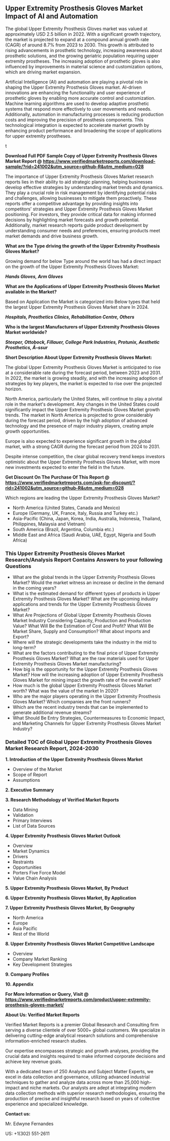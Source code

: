 <h2>Upper Extremity Prosthesis Gloves Market Impact of AI and Automation</h2><p>The global Upper Extremity Prosthesis Gloves market was valued at approximately USD 2.5 billion in 2022. With a significant growth trajectory, the market is projected to expand at a compound annual growth rate (CAGR) of around 8.7% from 2023 to 2030. This growth is attributed to rising advancements in prosthetic technology, increasing awareness about prosthetic solutions, and the growing geriatric population requiring upper extremity prostheses. The increasing adoption of prosthetic gloves is also influenced by improvements in material science and customization options, which are driving market expansion.</p><p>Artificial Intelligence (AI) and automation are playing a pivotal role in shaping the Upper Extremity Prosthesis Gloves market. AI-driven innovations are enhancing the functionality and user experience of prosthetic gloves by enabling more accurate control and customization. Machine learning algorithms are used to develop adaptive prosthetic systems that respond more effectively to user movements and needs. Additionally, automation in manufacturing processes is reducing production costs and improving the precision of prosthesis components. This technological integration is expected to accelerate market growth by enhancing product performance and broadening the scope of applications for upper extremity prostheses.</p>t</p><p id="" class=""><strong>Download Full PDF Sample Copy of Upper Extremity Prosthesis Gloves Market Report @ <a href="https://www.verifiedmarketreports.com/download-sample/?rid=241002&utm_source=github-R&utm_medium=028" target="_blank">https://www.verifiedmarketreports.com/download-sample/?rid=241002&utm_source=github-R&utm_medium=028</a></strong></p><p>The importance of&nbsp;Upper Extremity Prosthesis Gloves Market research reports lies in their ability to aid strategic planning, helping businesses develop effective strategies by understanding market trends and dynamics. They play a crucial role in risk management by identifying potential risks and challenges, allowing businesses to mitigate them proactively. These reports offer a competitive advantage by providing insights into competitors' strategies and Upper Extremity Prosthesis Gloves Market positioning. For investors, they provide critical data for making informed decisions by highlighting market forecasts and growth potential. Additionally, market research reports guide product development by understanding consumer needs and preferences, ensuring products meet market demands and drive business growth.</p><p><strong>What are the&nbsp;Type driving the growth of the Upper Extremity Prosthesis Gloves Market?</strong></p><p id="" class="">Growing demand for below Type around the world has had a direct impact on the growth of the Upper Extremity Prosthesis Gloves Market:</p><em><strong>Hands Gloves, Arm Gloves</strong></em></p><strong>What are the&nbsp;Applications&nbsp;of Upper Extremity Prosthesis Gloves Market available in the Market?</strong></p><p id="" class="">Based on Application the Market is categorized into Below types that held the largest Upper Extremity Prosthesis Gloves Market share In 2024.</p><em><strong>Hospitals, Prosthetics Clinics, Rehabilitation Centre, Others</strong></em></p><strong>Who is the largest Manufacturers of Upper Extremity Prosthesis Gloves Market worldwide?</strong></p><p><em><strong>Steeper, Ottobock, Fillauer, College Park Industries, Protunix, Aesthetic Prosthetics, Ã–ssur</strong></em></p><p id="" class=""><strong>Short Description About Upper Extremity Prosthesis Gloves Market:</strong></p><p>The global Upper Extremity Prosthesis Gloves Market is anticipated to rise at a considerable rate during the forecast period, between 2023 and 2031. In 2022, the market is growing steadily, and with the increasing adoption of strategies by key players, the market is expected to rise over the projected horizon.</p><p>North America, particularly the United States, will continue to play a pivotal role in the market's development. Any changes in the United States could significantly impact the Upper Extremity Prosthesis Gloves Market growth trends. The market in North America is projected to grow considerably during the forecast period, driven by the high adoption of advanced technology and the presence of major industry players, creating ample growth opportunities.</p><p>Europe is also expected to experience significant growth in the global market, with a strong CAGR during the forecast period from 2024 to 2031.</p><p>Despite intense competition, the clear global recovery trend keeps investors optimistic about the Upper Extremity Prosthesis Gloves Market, with more new investments expected to enter the field in the future.</p><p id="" class=""><strong>Get Discount On The Purchase Of This Report @ <a href="https://www.verifiedmarketreports.com/ask-for-discount/?rid=241002&utm_source=github-R&utm_medium=028" target="_blank">https://www.verifiedmarketreports.com/ask-for-discount/?rid=241002&utm_source=github-R&utm_medium=028</a></strong></p>Which regions are leading the Upper Extremity Prosthesis Gloves Market?</p><ul><li>North America (United States, Canada and Mexico)</li><li>Europe (Germany, UK, France, Italy, Russia and Turkey etc.)</li><li>Asia-Pacific (China, Japan, Korea, India, Australia, Indonesia, Thailand, Philippines, Malaysia and Vietnam)</li><li>South America (Brazil, Argentina, Columbia etc.)</li><li>Middle East and Africa (Saudi Arabia, UAE, Egypt, Nigeria and South Africa)</li></ul><h3 id="" class="">This Upper Extremity Prosthesis Gloves Market Research/Analysis Report Contains Answers to your following Questions</h3><ul><li>What are the global trends in the Upper Extremity Prosthesis Gloves Market? Would the market witness an increase or decline in the demand in the coming years?</li><li>What is the estimated demand for different types of products in Upper Extremity Prosthesis Gloves Market? What are the upcoming industry applications and trends for the Upper Extremity Prosthesis Gloves Market?</li><li>What Are Projections of Global Upper Extremity Prosthesis Gloves Market Industry Considering Capacity, Production and Production Value? What Will Be the Estimation of Cost and Profit? What Will Be Market Share, Supply and Consumption? What about imports and Export?</li><li>Where will the strategic developments take the industry in the mid to long-term?</li><li>What are the factors contributing to the final price of Upper Extremity Prosthesis Gloves Market? What are the raw materials used for Upper Extremity Prosthesis Gloves Market manufacturing?</li><li>How big is the opportunity for the Upper Extremity Prosthesis Gloves Market? How will the increasing adoption of Upper Extremity Prosthesis Gloves Market for mining impact the growth rate of the overall market?</li><li>How much is the global Upper Extremity Prosthesis Gloves Market worth? What was the value of the market In 2020?</li><li>Who are the major players operating in the Upper Extremity Prosthesis Gloves Market? Which companies are the front runners?</li><li>Which are the recent industry trends that can be implemented to generate additional revenue streams?</li><li>What Should Be Entry Strategies, Countermeasures to Economic Impact, and Marketing Channels for Upper Extremity Prosthesis Gloves Market Industry?</li></ul><h3 id="" class="">Detailed TOC of Global Upper Extremity Prosthesis Gloves Market Research Report, 2024-2030</h3><p id="" class=""><strong>1. Introduction of the Upper Extremity Prosthesis Gloves Market</strong></p><ul><li>Overview of the Market</li><li>Scope of Report</li><li>Assumptions</li></ul><p id="" class=""><strong>2. Executive Summary</strong></p><p id="" class=""><strong>3. Research Methodology of Verified Market Reports</strong></p><ul><li>Data Mining</li><li>Validation</li><li>Primary Interviews</li><li>List of Data Sources</li></ul><p id="" class=""><strong>4. Upper Extremity Prosthesis Gloves Market Outlook</strong></p><ul><li>Overview</li><li>Market Dynamics</li><li>Drivers</li><li>Restraints</li><li>Opportunities</li><li>Porters Five Force Model</li><li>Value Chain Analysis</li></ul><p id="" class=""><strong>5. Upper Extremity Prosthesis Gloves Market, By Product</strong></p><p id="" class=""><strong>6. Upper Extremity Prosthesis Gloves Market, By Application</strong></p><p id="" class=""><strong>7. Upper Extremity Prosthesis Gloves Market, By Geography</strong></p><ul><li>North America</li><li>Europe</li><li>Asia Pacific</li><li>Rest of the World</li></ul><p id="" class=""><strong>8. Upper Extremity Prosthesis Gloves Market Competitive Landscape</strong></p><ul><li>Overview</li><li>Company Market Ranking</li><li>Key Development Strategies</li></ul><p id="" class=""><strong>9. Company Profiles</strong></p><p id="" class=""><strong>10. Appendix</strong></p><p id="" class=""><strong>For More Information or Query, Visit @ <a href="https://www.verifiedmarketreports.com/product/upper-extremity-prosthesis-gloves-market/" target="_blank">https://www.verifiedmarketreports.com/product/upper-extremity-prosthesis-gloves-market/</a></strong></p><p id="" class=""><strong>About Us: Verified Market Reports</strong></p><p id="" class="">Verified Market Reports is a premier Global Research and Consulting firm serving a diverse clientele of over 5000+ global customers. We specialize in delivering cutting-edge analytical research solutions and comprehensive information-enriched research studies.</p><p id="" class="">Our expertise encompasses strategic and growth analyses, providing the crucial data and insights required to make informed corporate decisions and achieve key revenue goals.</p><p id="" class="">With a dedicated team of 250 Analysts and Subject Matter Experts, we excel in data collection and governance, utilizing advanced industrial techniques to gather and analyze data across more than 25,000 high-impact and niche markets. Our analysts are adept at integrating modern data collection methods with superior research methodologies, ensuring the production of precise and insightful research based on years of collective experience and specialized knowledge.</p><p id="" class=""><strong>Contact us:</strong></p><p id="" class="">Mr. Edwyne Fernandes</p><p id="" class="">US: +1(302) 551-2611</p>